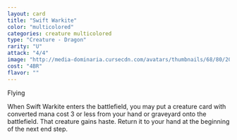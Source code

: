 ```yaml
---
layout: card
title: "Swift Warkite"
color: "multicolored"
categories: creature multicolored
type: "Creature - Dragon"
rarity: "U"
attack: "4/4"
image: "http://media-dominaria.cursecdn.com/avatars/thumbnails/68/80/200/283/635612648423866273.png"
cost: "4BR"
flavor: ""
---
```


Flying

When Swift Warkite enters the battlefield, you may put a creature card with converted mana cost 3 or less from your hand or graveyard onto the battlefield.  That creature gains haste.  Return it to your hand at the beginning of the next end step.
